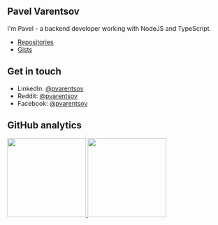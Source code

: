 ## Pavel Varentsov

I'm Pavel - a backend developer working with NodeJS and TypeScript.

- [Repositories](https://github.com/pvarentsov?tab=repositories&q=&type=source)
- [Gists](https://gist.github.com/pvarentsov)

## Get in touch
- LinkedIn: [@pvarentsov](https://www.linkedin.com/in/pvarentsov/)
- Reddit: [@pvarentsov](https://www.reddit.com/user/pvarentsov/)
- Facebook: [@pvarentsov](https://www.facebook.com/pvarentsov/)

## GitHub analytics

<p align="left">
<a href="https://github.com/pvarentsov">
  <img height="180em" src="https://github-readme-stats-eight-theta.vercel.app/api?username=pvarentsov&hide_border=true&show_icons=true&theme=graywhite&include_all_commits=true&count_private=true"/>
  <img height="180em" src="https://github-readme-stats-eight-theta.vercel.app/api/top-langs/?username=pvarentsov&hide_border=true&layout=compact&langs_count=8&theme=graywhite"/>
</a>
</p>
